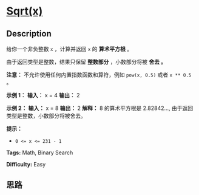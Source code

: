 # [Sqrt(x)][title]

## Description

给你一个非负整数 `x` ，计算并返回 `x` 的 **算术平方根** 。

由于返回类型是整数，结果只保留 **整数部分** ，小数部分将被 **舍去 。**

**注意：** 不允许使用任何内置指数函数和算符，例如 `pow(x, 0.5)` 或者 `x ** 0.5` 。



**示例 1：**
            **输入：** x = 4    **输出：** 2    

**示例 2：**
            **输入：** x = 8    **输出：** 2    **解释：** 8 的算术平方根是 2.82842..., 由于返回类型是整数，小数部分将被舍去。    



**提示：**

  * `0 <= x <= 231 - 1`


**Tags:** Math, Binary Search

**Difficulty:** Easy

## 思路

[title]: https://leetcode-cn.com/problems/sqrtx
